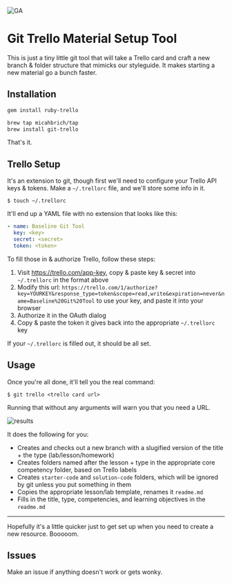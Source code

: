 ![GA](https://camo.githubusercontent.com/6ce15b81c1f06d716d753a61f5db22375fa684da/68747470733a2f2f67612d646173682e73332e616d617a6f6e6177732e636f6d2f70726f64756374696f6e2f6173736574732f6c6f676f2d39663838616536633963333837313639306533333238306663663535376633332e706e67)
# Git Trello Material Setup Tool

This is just a tiny little git tool that will take a Trello card and craft a new branch & folder structure that mimicks our styleguide. It makes starting a new material go a bunch faster.

## Installation

```bash
gem install ruby-trello

brew tap micahbrich/tap
brew install git-trello
```

That's it.

## Trello Setup

It's an extension to git, though first we'll need to configure your Trello API keys & tokens. Make a `~/.trellorc` file, and we'll store some info in it.

```
$ touch ~/.trellorc
```

It'll end up a YAML file with no extension that looks like this:

```yaml
- name: Baseline Git Tool
  key: <key>
  secret: <secret>
  token: <token>
```

To fill those in & authorize Trello, follow these steps:

1. Visit https://trello.com/app-key, copy & paste key & secret into `~/.trellorc` in the format above
2. Modify this url: 
``https://trello.com/1/authorize?key=YOURKEY&response_type=token&scope=read,write&expiration=never&name=Baseline%20Git%20Tool`` to use your key, and paste it into your browser
3. Authorize it in the OAuth dialog
4. Copy & paste the token it gives back into the appropriate `~/.trellorc` key

If your `~/.trellorc` is filled out, it should be all set.

## Usage

Once you're all done, it'll tell you the real command:

```
$ git trello <trello card url>
```

Running that without any arguments will warn you that you need a URL. 

![results](https://cloud.githubusercontent.com/assets/25366/8445587/f9ae1cdc-1f53-11e5-99fd-b80a37f688aa.png)


It does the following for you:

- Creates and checks out a new branch with a slugified version of the title + the type (lab/lesson/homework)
- Creates folders named after the lesson + type in the appropriate core competency folder, based on Trello labels
- Creates `starter-code` and `solution-code` folders, which will be ignored by git unless you put something in them
- Copies the appropriate lesson/lab template, renames it `readme.md`
- Fills in the title, type, competencies, and learning objectives in the `readme.md`

- - -

Hopefully it's a little quicker just to get set up when you need to create a new resource. Booooom.

## Issues

Make an issue if anything doesn't work or gets wonky.
